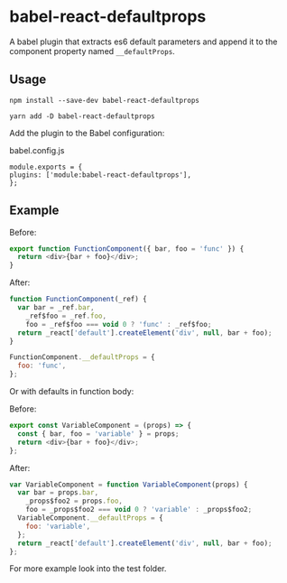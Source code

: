# babel-react-defaultprops

A babel plugin that extracts es6 default parameters and append it to the component property named `__defaultProps`.

## Usage

```
npm install --save-dev babel-react-defaultprops
```

```
yarn add -D babel-react-defaultprops
```

Add the plugin to the Babel configuration:

babel.config.js

```
module.exports = {
plugins: ['module:babel-react-defaultprops'],
};
```

## Example

Before:

```js
export function FunctionComponent({ bar, foo = 'func' }) {
  return <div>{bar + foo}</div>;
}
```

After:

```js
function FunctionComponent(_ref) {
  var bar = _ref.bar,
    _ref$foo = _ref.foo,
    foo = _ref$foo === void 0 ? 'func' : _ref$foo;
  return _react['default'].createElement('div', null, bar + foo);
}

FunctionComponent.__defaultProps = {
  foo: 'func',
};
```

Or with defaults in function body:

Before:

```js
export const VariableComponent = (props) => {
  const { bar, foo = 'variable' } = props;
  return <div>{bar + foo}</div>;
};
```

After:

```js
var VariableComponent = function VariableComponent(props) {
  var bar = props.bar,
    _props$foo2 = props.foo,
    foo = _props$foo2 === void 0 ? 'variable' : _props$foo2;
  VariableComponent.__defaultProps = {
    foo: 'variable',
  };
  return _react['default'].createElement('div', null, bar + foo);
};
```

For more example look into the test folder.

